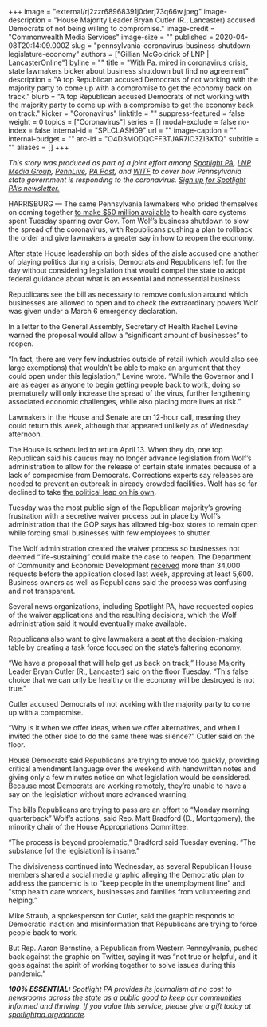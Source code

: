 +++
image = "external/rj2zzr68968391j0derj73q66w.jpeg"
image-description = "House Majority Leader Bryan Cutler (R., Lancaster) accused Democrats of not being willing to compromise."
image-credit = "Commonwealth Media Services"
image-size = ""
published = 2020-04-08T20:14:09.000Z
slug = "pennsylvania-coronavirus-business-shutdown-legislature-economy"
authors = ["Gillian McGoldrick of LNP | LancasterOnline"]
byline = ""
title = "With Pa. mired in coronavirus crisis, state lawmakers bicker about business shutdown but find no agreement"
description = "A top Republican accused Democrats of not working with the majority party to come up with a compromise to get the economy back on track."
blurb = "A top Republican accused Democrats of not working with the majority party to come up with a compromise to get the economy back on track."
kicker = "Coronavirus"
linktitle = ""
suppress-featured = false
weight = 0
topics = ["Coronavirus"]
series = []
modal-exclude = false
no-index = false
internal-id = "SPLCLASH09"
url = ""
image-caption = ""
internal-budget = ""
arc-id = "O4D3MODQCFF3TJAR7IC3ZI3XTQ"
subtitle = ""
aliases = []
+++

<i>This story was produced as part of a joint effort among </i><a href="https://www.spotlightpa.org/"><i>Spotlight PA</i></a><i>, </i><a href="https://lancasteronline.com/"><i>LNP Media Group</i></a><i>, </i><a href="https://www.pennlive.com/"><i>PennLive</i></a><i>, </i><a href="https://papost.org/"><i>PA Post</i></a><i>, and </i><a href="https://www.witf.org/"><i>WITF</i></a><i> to cover how Pennsylvania state government is responding to the coronavirus. </i><a href="https://www.spotlightpa.org/newsletters"><i>Sign up for Spotlight PA’s newsletter.</i></a>

HARRISBURG — The same Pennsylvania lawmakers who prided themselves on coming together <a href="https://www.spotlightpa.org/news/2020/03/pennsylvania-coronavirus-emergency-funding-fifty-million-masks-vents/">to make $50 million available</a> to health care systems spent Tuesday sparring over Gov. Tom Wolf’s business shutdown to slow the spread of the coronavirus, with Republicans pushing a plan to rollback the order and give lawmakers a greater say in how to reopen the economy.

After state House leadership on both sides of the aisle accused one another of playing politics during a crisis, Democrats and Republicans left for the day without considering legislation that would compel the state to adopt federal guidance about what is an essential and nonessential business.

Republicans see the bill as necessary to remove confusion around which businesses are allowed to open and to check the extraordinary powers Wolf was given under a March 6 emergency declaration.

In a letter to the General Assembly, Secretary of Health Rachel Levine warned the proposal would allow a “significant amount of businesses” to reopen.

“In fact, there are very few industries outside of retail (which would also see large exemptions) that wouldn’t be able to make an argument that they could open under this legislation,” Levine wrote. “While the Governor and I are as eager as anyone to begin getting people back to work, doing so prematurely will only increase the spread of the virus, further lengthening associated economic challenges, while also placing more lives at risk.”

<script src="https://www.spotlightpa.org/embed.js" async></script><div data-spl-embed-version="1" data-spl-src="https://www.spotlightpa.org/embeds/donate/"></div>


Lawmakers in the House and Senate are on 12-hour call, meaning they could return this week, although that appeared unlikely as of Wednesday afternoon.

The House is scheduled to return April 13. When they do, one top Republican said his caucus may no longer advance legislation from Wolf’s administration to allow for the release of certain state inmates because of a lack of compromise from Democrats. Corrections experts say releases are needed to prevent an outbreak in already crowded facilities. Wolf has so far declined to take <a href="https://www.spotlightpa.org/news/2020/04/pennsylvania-coronavirus-prison-releases-tom-wolf/">the political leap on his own</a>.

Tuesday was the most public sign of the Republican majority’s growing frustration with a secretive waiver process put in place by Wolf’s administration that the GOP says has allowed big-box stores to remain open while forcing small businesses with few employees to shutter.

The Wolf administration created the waiver process so businesses not deemed “life-sustaining” could make the case to reopen. The Department of Community and Economic Development <a href="https://www.spotlightpa.org/news/2020/04/pennsylvania-coronavirus-business-waivers-life-sustaining-application-close/" target="_blank">received</a> more than 34,000 requests before the application closed last week, approving at least 5,600. Business owners as well as Republicans said the process was confusing and not transparent.

Several news organizations, including Spotlight PA, have requested copies of the waiver applications and the resulting decisions, which the Wolf administration said it would eventually make available.

Republicans also want to give lawmakers a seat at the decision-making table by creating a task force focused on the state’s faltering economy.

“We have a proposal that will help get us back on track,” House Majority Leader Bryan Cutler (R., Lancaster) said on the floor Tuesday. “This false choice that we can only be healthy or the economy will be destroyed is not true.”

Cutler accused Democrats of not working with the majority party to come up with a compromise.

“Why is it when we offer ideas, when we offer alternatives, and when I invited the other side to do the same there was silence?” Cutler said on the floor.

<script src="https://www.spotlightpa.org/embed.js" async></script><div data-spl-embed-version="1" data-spl-src="https://www.spotlightpa.org/embeds/newsletter/"></div>


House Democrats said Republicans are trying to move too quickly, providing critical amendment language over the weekend with handwritten notes and giving only a few minutes notice on what legislation would be considered. Because most Democrats are working remotely, they’re unable to have a say on the legislation without more advanced warning.

The bills Republicans are trying to pass are an effort to “Monday morning quarterback” Wolf’s actions, said Rep. Matt Bradford (D., Montgomery), the minority chair of the House Appropriations Committee.

“The process is beyond problematic,” Bradford said Tuesday evening. “The substance [of the legislation] is insane.”

The divisiveness continued into Wednesday, as several Republican House members shared a social media graphic alleging the Democratic plan to address the pandemic is to “keep people in the unemployment line” and "stop health care workers, businesses and families from volunteering and helping.”

Mike Straub, a spokesperson for Cutler, said the graphic responds to Democratic inaction and misinformation that Republicans are trying to force people back to work.

But Rep. Aaron Bernstine, a Republican from Western Pennsylvania, pushed back against the graphic on Twitter, saying it was “not true or helpful, and it goes against the spirit of working together to solve issues during this pandemic.”

<i><b>100% ESSENTIAL: </b></i><i>Spotlight PA provides its journalism at no cost to newsrooms across the state as a public good to keep our communities informed and thriving. If you value this service, please give a gift today at </i><a href="https://www.spotlightpa.org/donate"><i>spotlightpa.org/donate</i></a><i>.</i>

<script src="https://www.spotlightpa.org/embed.js" async></script><div data-spl-embed-version="1" data-spl-src="https://www.spotlightpa.org/embeds/tips/?tip_text=Do%20you%20have%20a%20tip%20about%20%3Cb%3Ehow%20Pa.'s%20government%20is%20responding%20to%20the%20coronavirus%3C%2Fb%3E%3F%20Tell%20us."></div>
